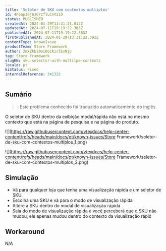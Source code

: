 ```yaml
---
title: 'Seletor de SKU com contextos múltiplos'
id: 4n6ap30jnJOrzflLCnVziO
status: PUBLISHED
createdAt: 2024-01-29T13:31:21.812Z
updatedAt: 2024-07-11T19:19:22.383Z
publishedAt: 2024-07-11T19:19:22.383Z
firstPublishedAt: 2024-01-29T13:31:22.391Z
contentType: knownIssue
productTeam: Store Framework
author: 2mXZkbi0oi061KicTExNjo
tag: Store Framework
slugEN: sku-selector-with-multilpe-contexts
locale: pt
kiStatus: Fixed
internalReference: 341322
---
```


## Sumário

>ℹ️ Este problema conhecido foi traduzido automaticamente do inglês.



O seletor de SKU dentro da exibição modal/rápida não está no mesmo contexto que está na página de pesquisa e na página do produto.

 ![](https://raw.githubusercontent.com/vtexdocs/help-center-content/refs/heads/main/docs/pt/known-issues/Store Framework/seletor-de-sku-com-contextos-multiplos_1.png)


 ![](https://raw.githubusercontent.com/vtexdocs/help-center-content/refs/heads/main/docs/pt/known-issues/Store Framework/seletor-de-sku-com-contextos-multiplos_2.png)

## Simulação



- Vá para qualquer loja que tenha uma visualização rápida e um seletor de SKU.
- Escolha uma SKU e vá para o modo de visualização rápida
- Altere a SKU dentro do modal de visualização rápida
- Saia do modo de visualização rápida e você perceberá que o SKU não mudou, ele apenas mudou dentro do contexto da visualização rápid

## Workaround


N/A

